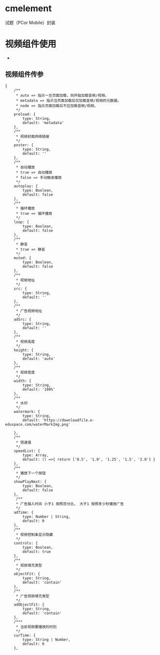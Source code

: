 # cmelement
试题（PCor Mobile）封装

# 视频组件使用
* <cm-video :src="src" :adTime="5" :adSrc="adVideoUrl" ></cm-video>

## 视频组件传参

    {
        /**
         * auto => 指示一旦页面加载，则开始加载音频/视频。
         * metadata => 指示当页面加载后仅加载音频/视频的元数据。
         * node => 指示页面加载后不应加载音频/视频。
         */
        preload: {
            type: String,
            default: 'metadata'
        },
        /**
         * 视频封面网络链接
         */
        poster: {
            type: String,
            default: ''
        },
        /**
         * 自动播放
         * true => 自动播放
         * false => 手动触发播放
         */
        autoplay: {
            type: Boolean,
            default: false
        },
        /**
         * 循环播放 
         * true => 循环播放
         */
        loop: {
            type: Boolean,
            default: false
        },
        /**
         * 静音 
         * true => 静音
         */
        muted: {
            type: Boolean,
            default: false
        },
        /**
         * 视频地址
         */
        src: {
            type: String,
            default: ''
        },
        /**
         * 广告视频地址
         */
        adSrc: {
            type: String,
            default: ''
        },
        /**
         * 视频高度
         */
        height: {
            type: String,
            default: 'auto'
        },
        /**
         * 视频宽度
         */
        width: {
            type: String,
            default: '100%'
        },
        /**
         * 水印
         */
        watermark: {
            type: String,
            default: 'https://downloadfile.e-eduspace.com/waterMarkImg.png'

        },
        /**
         * 倍速值
         */
        speedList: {
            type: Array,
            default: () =>{ return ['0.5', '1.0', '1.25', '1.5', '2.0'] }
        },
        /**
         * 播放下一个按钮
         */
        showPlayNext: {
            type: Boolean,
            default: false
        },
         /**
         * 广告插入时间 小于1 按照百分比， 大于1 按照多少秒播放广告
         */
        adTime: {
            type: Number | String,
            default: 0
        },
        /**
         * 视频控制条显示隐藏
         */
        controls: {
            type: Boolean,
            default: true
        },
        /**  
         * 视频填充类型
         */
        objectFit: {
            type: String,
            default: 'contain'
        },
        /**  
         * 广告视频填充类型
         */
        adObjectFit: {
            type: String,
            default: 'contain'
        },
        /***  
         * 当前视频要播放的时刻
         */
        curTime: { 
            type: String | Number,
            default: 0
        },